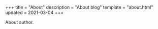 +++
title = "About"
description = "About blog"
template = "about.html"
updated = 2021-03-04
+++

About author.